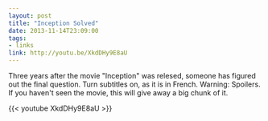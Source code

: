 ```yaml
---
layout: post
title: "Inception Solved"
date: 2013-11-14T23:09:00
tags:
- links
link: http://youtu.be/XkdDHy9E8aU
---
```

Three years after the movie "Inception" was relesed, someone has figured out the final question. Turn subtitles on, as it is in French. Warning: Spoilers. If you haven't seen the movie, this will give away a big chunk of it.

{{< youtube XkdDHy9E8aU >}}
